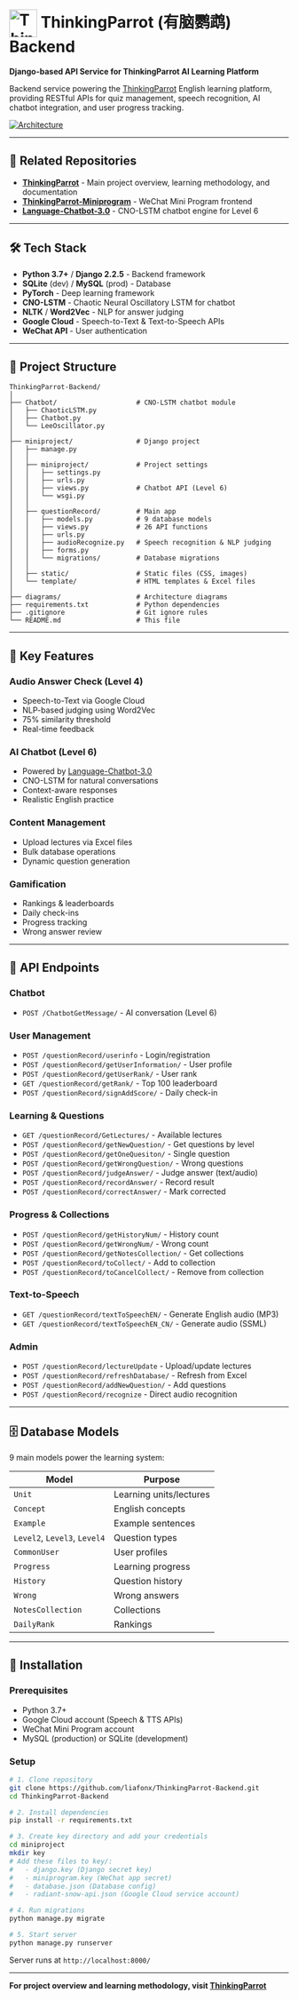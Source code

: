 # <img src="LOGO.png" alt="ThinkingParrot Logo" width="50" height="50" align="center"/> ThinkingParrot (有脑鹦鹉) Backend

**Django-based API Service for ThinkingParrot AI Learning Platform**

Backend service powering the [ThinkingParrot](https://github.com/liafonx/ThinkingParrot) English learning platform, providing RESTful APIs for quiz management, speech recognition, AI chatbot integration, and user progress tracking.

[![Architecture](diagrams/Simple_Architecture.png)](diagrams/Simple_Architecture.png)

---

## 🔗 Related Repositories

- **[ThinkingParrot](https://github.com/liafonx/ThinkingParrot)** - Main project overview, learning methodology, and documentation
- **[ThinkingParrot-Miniprogram](https://github.com/liafonx/ThinkingParrot-Miniprogram)** - WeChat Mini Program frontend
- **[Language-Chatbot-3.0](https://github.com/liafonx/Language-Chatbot-3.0)** - CNO-LSTM chatbot engine for Level 6

---

## 🛠️ Tech Stack

- **Python 3.7+** / **Django 2.2.5** - Backend framework
- **SQLite** (dev) / **MySQL** (prod) - Database
- **PyTorch** - Deep learning framework
- **CNO-LSTM** - Chaotic Neural Oscillatory LSTM for chatbot
- **NLTK** / **Word2Vec** - NLP for answer judging
- **Google Cloud** - Speech-to-Text & Text-to-Speech APIs
- **WeChat API** - User authentication

---

## 📁 Project Structure

```
ThinkingParrot-Backend/
│
├── Chatbot/                    # CNO-LSTM chatbot module
│   ├── ChaoticLSTM.py
│   ├── Chatbot.py
│   └── LeeOscillator.py
│
├── miniproject/                # Django project
│   ├── manage.py
│   │
│   ├── miniproject/            # Project settings
│   │   ├── settings.py
│   │   ├── urls.py
│   │   ├── views.py            # Chatbot API (Level 6)
│   │   └── wsgi.py
│   │
│   ├── questionRecord/         # Main app
│   │   ├── models.py           # 9 database models
│   │   ├── views.py            # 26 API functions
│   │   ├── urls.py
│   │   ├── audioRecognize.py   # Speech recognition & NLP judging
│   │   ├── forms.py
│   │   └── migrations/         # Database migrations
│   │
│   ├── static/                 # Static files (CSS, images)
│   └── template/               # HTML templates & Excel files
│
├── diagrams/                   # Architecture diagrams
├── requirements.txt            # Python dependencies
├── .gitignore                  # Git ignore rules
└── README.md                   # This file
```

---

## 🎯 Key Features

### Audio Answer Check (Level 4)
- Speech-to-Text via Google Cloud
- NLP-based judging using Word2Vec
- 75% similarity threshold
- Real-time feedback

### AI Chatbot (Level 6)
- Powered by [Language-Chatbot-3.0](https://github.com/liafonx/Language-Chatbot-3.0)
- CNO-LSTM for natural conversations
- Context-aware responses
- Realistic English practice

### Content Management
- Upload lectures via Excel files
- Bulk database operations
- Dynamic question generation

### Gamification
- Rankings & leaderboards
- Daily check-ins
- Progress tracking
- Wrong answer review

---

## 📡 API Endpoints

### Chatbot
- `POST /ChatbotGetMessage/` - AI conversation (Level 6)

### User Management
- `POST /questionRecord/userinfo` - Login/registration
- `POST /questionRecord/getUserInformation/` - User profile
- `POST /questionRecord/getUserRank/` - User rank
- `GET /questionRecord/getRank/` - Top 100 leaderboard
- `POST /questionRecord/signAddScore/` - Daily check-in

### Learning & Questions
- `GET /questionRecord/GetLectures/` - Available lectures
- `POST /questionRecord/getNewQuestion/` - Get questions by level
- `POST /questionRecord/getOneQuesiton/` - Single question
- `POST /questionRecord/getWrongQuestion/` - Wrong questions
- `POST /questionRecord/judgeAnswer/` - Judge answer (text/audio)
- `POST /questionRecord/recordAnswer/` - Record result
- `POST /questionRecord/correctAnswer/` - Mark corrected

### Progress & Collections
- `POST /questionRecord/getHistoryNum/` - History count
- `POST /questionRecord/getWrongNum/` - Wrong count
- `POST /questionRecord/getNotesCollection/` - Get collections
- `POST /questionRecord/toCollect/` - Add to collection
- `POST /questionRecord/toCancelCollect/` - Remove from collection

### Text-to-Speech
- `GET /questionRecord/textToSpeechEN/` - Generate English audio (MP3)
- `GET /questionRecord/textToSpeechEN_CN/` - Generate audio (SSML)

### Admin
- `POST /questionRecord/lectureUpdate` - Upload/update lectures
- `POST /questionRecord/refreshDatabase/` - Refresh from Excel
- `POST /questionRecord/addNewQuestion/` - Add questions
- `POST /questionRecord/recognize` - Direct audio recognition

---

## 🗄️ Database Models

9 main models power the learning system:

| Model | Purpose |
|-------|---------|
| `Unit` | Learning units/lectures |
| `Concept` | English concepts |
| `Example` | Example sentences |
| `Level2`, `Level3`, `Level4` | Question types |
| `CommonUser` | User profiles |
| `Progress` | Learning progress |
| `History` | Question history |
| `Wrong` | Wrong answers |
| `NotesCollection` | Collections |
| `DailyRank` | Rankings |

---

## 🚀 Installation

### Prerequisites

- Python 3.7+
- Google Cloud account (Speech & TTS APIs)
- WeChat Mini Program account
- MySQL (production) or SQLite (development)

### Setup

```bash
# 1. Clone repository
git clone https://github.com/liafonx/ThinkingParrot-Backend.git
cd ThinkingParrot-Backend

# 2. Install dependencies
pip install -r requirements.txt

# 3. Create key directory and add your credentials
cd miniproject
mkdir key
# Add these files to key/:
#   - django.key (Django secret key)
#   - miniprogram.key (WeChat app secret)
#   - database.json (Database config)
#   - radiant-snow-api.json (Google Cloud service account)

# 4. Run migrations
python manage.py migrate

# 5. Start server
python manage.py runserver
```

Server runs at `http://localhost:8000/`

---

**For project overview and learning methodology, visit [ThinkingParrot](https://github.com/liafonx/ThinkingParrot)**
